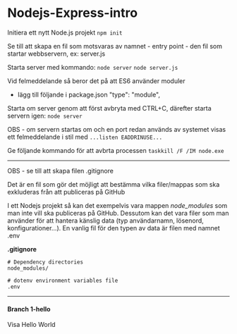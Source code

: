 # Nodejs-Express-intro

Initiera ett nytt Node.js projekt
`npm init`

Se till att skapa en fil som motsvaras av namnet - entry point - den fil som startar webbservern, ex:
server.js

Starta server med kommando:
`node server`
`node server.js`

Vid felmeddelande så beror det på att ES6 använder moduler
- lägg till följande i package.json
"type": "module",

Starta om server genom att först avbryta med CTRL+C, därefter starta servern igen: 
`node server`

OBS - om servern startas om och en port redan används av systemet visas ett felmeddelande i stil med
`...listen EADDRINUSE...` 

Ge följande kommando för att avbrta processen
`taskkill /F /IM node.exe`

***

OBS - se till att skapa filen .gitignore

Det är en fil som gör det möjligt att bestämma vilka filer/mappas som ska exkluderas från att publiceras på GitHub

I ett Nodejs projekt så kan det exempelvis vara mappen *node_modules* som man inte vill ska publiceras på GitHub. Dessutom kan det vara filer som man använder för att hantera känslig data (typ användarnamn, lösenord, konfigurationer...).
En vanlig fil för den typen av data är filen med namnet 
.env 

**.gitignore**

```
# Dependency directories
node_modules/

# dotenv environment variables file
.env

```


***

#### Branch 1-hello
Visa Hello World

